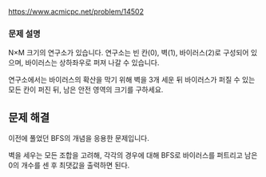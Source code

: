 https://www.acmicpc.net/problem/14502

### 문제 설명

N×M 크기의 연구소가 있습니다. 연구소는 빈 칸(0), 벽(1), 바이러스(2)로 구성되어 있으며, 바이러스는 상하좌우로 퍼져 나갈 수 있습니다.

연구소에서는 바이러스의 확산을 막기 위해 벽을 3개 세운 뒤 바이러스가 퍼질 수 있는 모든 칸이 퍼진 뒤, 남은 안전 영역의 크기를 구하세요.

## 문제 해결

이전에 풀었던 BFS의 개념을 응용한 문제입니다.

벽을 세우는 모든 조합을 고려해, 각각의 경우에 대해 BFS로 바이러스를 퍼트리고 남은 0의 개수를 센 후 최댓값을 출력하면 된다.
